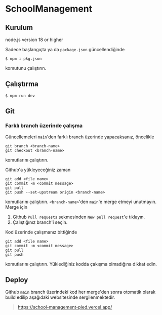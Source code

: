 # SchoolManagement
## Kurulum
node.js version 18 or higher


Sadece başlangıçta ya da `package.json` güncellendiğinde
```
$ npm i pkg.json
```
komutunu çalıştırın.


## Çalıştırma

```
$ npm run dev
```

## Git
### Farklı branch üzerinde çalışma
Güncellemeleri `main`'den farklı branch üzerinde yapacaksanız, öncelikle
```
git branch <branch-name>
git checkout <branch-name>
```
komutlarını çalıştırın.

Github'a yükleyeceğiniz zaman
```
git add <file name>
git commit -m <commit message>
git pull
git push --set-upstream origin <branch-name>
```
komutlarını çalıştırın. `<branch-name>`'den `main`'e merge etmeyi unutmayın.
Merge için
1. Github `Pull requests` sekmesinden `New pull request`'e tıklayın.
2. Çalıştığınız branch'i seçin.

Kod üzerinde çalışmanız bittiğinde

```
git add <file name>
git commit -m <commit message>
git pull
git push
```
komutlarını çalıştırın. Yüklediğiniz kodda çakışma olmadığına dikkat edin.

## Deploy
Github `main` branch üzerindeki kod her merge'den sonra otomatik olarak build edilip aşağıdaki websitesinde sergilenmektedir.
> https://school-management-pied.vercel.app/
